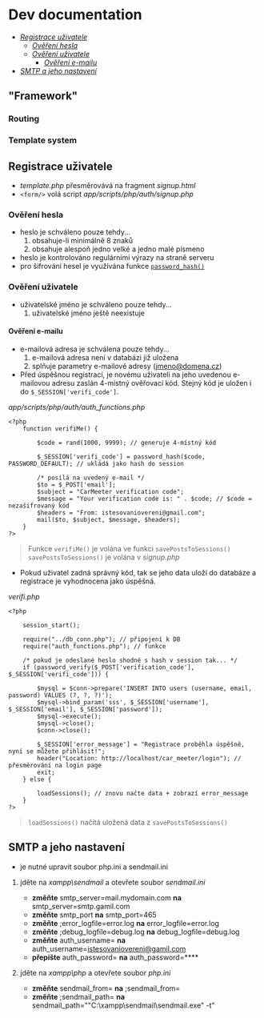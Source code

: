 # Dev documentation

- *[Registrace uživatele](#registrace-uživatele)*
    - *[Ověření hesla](#ověření-hesla)*
    - *[Ověření uživatele](#ověření-uživatele)*
        - *[Ověření e-mailu](#ověření-e-mailu)*
- *[SMTP a jeho nastavení](#smtp-a-jeho-nastavení)*

## "Framework"
### Routing
### Template system


## Registrace uživatele

- *template.php* přesměrovává na fragment *signup.html*
- `<form/>` volá script *app/scripts/php/auth/signup.php*

### Ověření hesla
- heslo je schváleno pouze tehdy... 
    1) obsahuje-li minimálně 8 znaků
    2) obsahuje alespoň jedno velké a jedno malé písmeno
- heslo je kontrolováno regulárními výrazy na straně serveru
- pro šifrování hesel je využívána funkce [`password_hash()`](https://www.php.net/manual/en/function.password-hash.php)

### Ověření uživatele
- uživatelské jméno je schváleno pouze tehdy...
    1) uživatelské jméno ještě neexistuje

#### Ověření e-mailu
- e-mailová adresa je schválena pouze tehdy...
    1) e-mailová adresa není v databázi již uložena
    2) splňuje parametry e-mailové adresy (jmeno@domena.cz)
- Před úspěšnou registrací, je novému uživateli na jeho uvedenou e-mailovou adresu zaslán 4-místný ověřovací kód. Stejný kód je uložen i do `$_SESSION['verifi_code']`.

*app/scripts/php/auth/auth_functions.php*
```
<?php 
    function verifiMe() {
            
        $code = rand(1000, 9999); // generuje 4-místný kód

        $_SESSION['verifi_code'] = password_hash($code, PASSWORD_DEFAULT); // ukládá jako hash do session

        /* posílá na uvedený e-mail */
        $to = $_POST['email'];
        $subject = "CarMeeter verification code";
        $message = "Your verification code is: " . $code; // $code = nezašifrovaný kód
        $headers = "From: istesovaniovereni@gmail.com";
        mail($to, $subject, $message, $headers);
    }
?>
```
> Funkce `verifiMe()` je volána ve funkci `savePostsToSessions()`
> `savePostsToSessions()` je volána v *signup.php*

- Pokud uživatel zadná správný kód, tak se jeho data uloží do databáze a registrace je vyhodnocena jako úspěšná.

*verifi.php*
```
<?php
    
    session_start();
    
    require("../db_conn.php"); // připojení k DB
    require("auth_functions.php"); // funkce
    
    /* pokud je odeslané heslo shodné s hash v session tak... */
    if (password_verify($_POST['verification_code'], $_SESSION['verifi_code'])) {
        
        $mysql = $conn->prepare('INSERT INTO users (username, email, password) VALUES (?, ?, ?)');
        $mysql->bind_param('sss', $_SESSION['username'], $_SESSION['email'], $_SESSION['password']);
        $mysql->execute();
        $mysql->close();
        $conn->close();

        $_SESSION['error_message'] = "Registrace proběhla úspěšně, nyní se můžete přihlásit!";
        header("Location: http://localhost/car_meeter/login"); // přesměrování na login page
        exit;
    } else {

        loadSessions(); // znovu načte data + zobrazí error_message
    }
?>
```
> `loadSessions()` načítá uložená data z `savePostsToSessions()`

## SMTP a jeho nastavení

- je nutné upravit soubor php.ini a sendmail.ini

1. jděte na *xampp\sendmail* a otevřete soubor *sendmail.ini*
    - **změňte** smtp_server=mail.mydomain.com **na** smtp_server=smtp.gamil.com
    - **změňte** smtp_port **na** smtp_port=465
    - **změňte** ;error_logfile=error.log **na** error_logfile=error.log
    - **změňte** ;debug_logfile=debug.log **na** debug_logfile=debug.log
    - **změňte** auth_username= **na** auth_username=istesovaniovereni@gamil.com
    - **přepište** auth_password= **na** auth_password=****

2. jděte na *xampp\php* a otevřete soubor *php.ini*
    - **změňte** sendmail_from= **na** ;sendmail_from=
    - **změňte** ;sendmail_path= **na** sendmail_path="\"C:\xampp\sendmail\sendmail.exe\" -t"